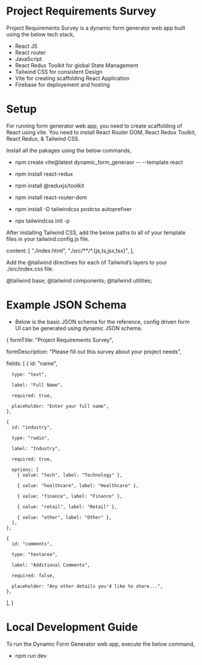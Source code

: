 # Project Requirements Survey

Project Requirements Survey is a dynamic form generator web app built using the below tech stack,

- React JS
- React router
- JavaScript
- React Redux Toolkit for global State Management
- Tailwind CSS for consistent Design
- Vite for creating scaffolding React Application
- Firebase for deployement and hosting

# Setup

For running form generator web app, you need to create scaffolding of React using vite.
You need to install React Router DOM, React Redux Toolkit, React Redux, & Tailwind CSS.

Install all the pakages using the below commands,

- npm create vite@latest dynamic_form_generaor -- --template react
- npm install react-redux
- npm install @reduxjs/toolkit
- npm install react-router-dom

- npm install -D tailwindcss postcss autoprefixer
- npx tailwindcss init -p

After installing Tailwind CSS, add the below paths to all of your template files in your tailwind.config.js file.

content: [
"./index.html",
"./src/**/*.{js,ts,jsx,tsx}",
],

Add the @tailwind directives for each of Tailwind’s layers to your ./src/index.css file.

@tailwind base;
@tailwind components;
@tailwind utilities;

# Example JSON Schema

- Below is the basic JSON schema for the reference, config driven form UI can be generated using dynamic JSON schema.

{
formTitle: "Project Requirements Survey",

formDescription: "Please fill out this survey about your project needs",

fields: [
{
id: "name",

      type: "text",

      label: "Full Name",

      required: true,

      placeholder: "Enter your full name",
    },

    {
      id: "industry",

      type: "radio",

      label: "Industry",

      required: true,

      options: [
        { value: "tech", label: "Technology" },

        { value: "healthcare", label: "Healthcare" },

        { value: "finance", label: "Finance" },

        { value: "retail", label: "Retail" },

        { value: "other", label: "Other" },
      ],
    },

    {
      id: "comments",

      type: "textarea",

      label: "Additional Comments",

      required: false,

      placeholder: "Any other details you'd like to share...",
    },

],
}

# Local Development Guide

To run the Dynamic Form Generator web app, execute the below command,

- npm run dev
